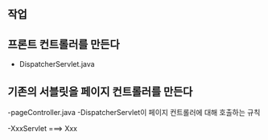 ## 작업

## 프론트 컨트롤러를 만든다

- DispatcherServlet.java

## 기존의 서블릿을 페이지 컨트롤러를 만든다

-pageController.java
    -DispatcherServlet이 페이지 컨트롤러에 대해 호출하는 규칙

-XxxServlet ===> Xxx 
